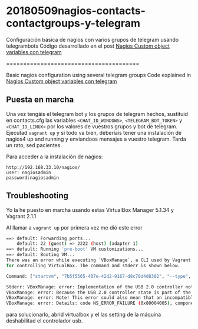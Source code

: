 # 20180509nagios-contacts-contactgroups-y-telegram

Configuración básica de nagios con varios grupos de telegram usando telegrambots
Código desarrollado en el post [Nagios Custom object variables con telegram](https://p.caldentey.org/2018/05/09/nagios-custom-object-variables-con-telegram/)

 =======================================

Basic nagios configuration using several telegram groups
Code explained in [Nagios Custom object variables con telegram](https://p.caldentey.org/2018/05/09/nagios-custom-object-variables-con-telegram/)


## Puesta en marcha

Una vez tengáis el telegram bot y los grupos de telegram hechos, sustituid en contacts.cfg las variables `<CHAT_ID_WINDOWS>`, `<TELEGRAM_BOT_TOKEN>` y `<CHAT_ID_LINUX>` por los valores de vuestros grupos y bot de telegram. Ejecutad `vagrant up` y si todo va bien, deberíais tener una instalación de nagios4 up and running y enviandoos mensajes a vuestro telegram. Tarda un rato, sed pacientes.

Para acceder a la instalación de nagios:

	http://192.168.33.10/nagios/
	user: nagiosadmin
 	password:nagiosadmin

## Troubleshooting
Yo la he puesto en marcha usando estas VirtualBox Manager 5.1.34 y Vagrant 2.1.1

Al llamar a ```vagrant up``` por primera vez me dió este error

```bash
==> default: Forwarding ports...
    default: 22 (guest) => 2222 (host) (adapter 1)
==> default: Running 'pre-boot' VM customizations...
==> default: Booting VM...
There was an error while executing `VBoxManage`, a CLI used by Vagrant
for controlling VirtualBox. The command and stderr is shown below.

Command: ["startvm", "7b5f5565-407e-42d2-9167-d8c70d4d8302", "--type", "headless"]

Stderr: VBoxManage: error: Implementation of the USB 2.0 controller not found!
VBoxManage: error: Because the USB 2.0 controller state is part of the saved VM state, the VM cannot be started. To fix this problem, either install the 'Oracle VM VirtualBox Extension Pack' or disable USB 2.0 support in the VM settings.
VBoxManage: error: Note! This error could also mean that an incompatible version of the 'Oracle VM VirtualBox Extension Pack' is installed (VERR_NOT_FOUND)
VBoxManage: error: Details: code NS_ERROR_FAILURE (0x80004005), component ConsoleWrap, interface IConsole

```
para solucionarlo, abrid virtualbox y el las setting de la máquina deshabilitad el controlador usb.

